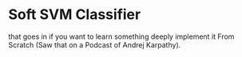 # Soft SVM Classifier
that goes in if you want to learn something deeply implement it From Scratch (Saw that on a Podcast of Andrej Karpathy).
